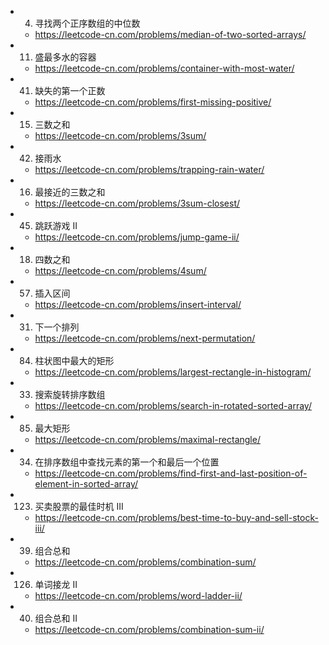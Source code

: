 * 4. 寻找两个正序数组的中位数
	* https://leetcode-cn.com/problems/median-of-two-sorted-arrays/
* 11. 盛最多水的容器
	* https://leetcode-cn.com/problems/container-with-most-water/
* 41. 缺失的第一个正数
	* https://leetcode-cn.com/problems/first-missing-positive/
* 15. 三数之和  
	* https://leetcode-cn.com/problems/3sum/
* 42. 接雨水
	* https://leetcode-cn.com/problems/trapping-rain-water/
* 16. 最接近的三数之和
	* https://leetcode-cn.com/problems/3sum-closest/



* 45. 跳跃游戏 II
	* https://leetcode-cn.com/problems/jump-game-ii/
* 18. 四数之和  
	* https://leetcode-cn.com/problems/4sum/
* 57. 插入区间
	* https://leetcode-cn.com/problems/insert-interval/
* 31. 下一个排列
	* https://leetcode-cn.com/problems/next-permutation/
* 84. 柱状图中最大的矩形
	* https://leetcode-cn.com/problems/largest-rectangle-in-histogram/
* 33. 搜索旋转排序数组
	* https://leetcode-cn.com/problems/search-in-rotated-sorted-array/


* 85. 最大矩形
	* https://leetcode-cn.com/problems/maximal-rectangle/
* 34. 在排序数组中查找元素的第一个和最后一个位置
	* https://leetcode-cn.com/problems/find-first-and-last-position-of-element-in-sorted-array/
* 123. 买卖股票的最佳时机 III
	* https://leetcode-cn.com/problems/best-time-to-buy-and-sell-stock-iii/
* 39. 组合总和
	* https://leetcode-cn.com/problems/combination-sum/
* 126. 单词接龙 II
	* https://leetcode-cn.com/problems/word-ladder-ii/
* 40. 组合总和 II
	* https://leetcode-cn.com/problems/combination-sum-ii/